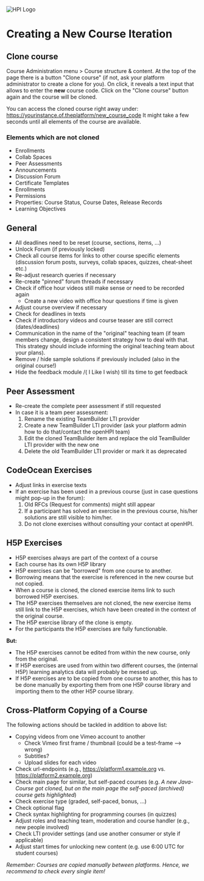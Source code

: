 ![HPI Logo](../img/HPI_Logo.png)

# Creating a New Course Iteration

## Clone course
Course Administration menu > Course structure & content.
At the top of the page there is a button "Clone course" (if not, ask your platform administrator to create a clone for you).
On click, it reveals a text input that allows to enter the **new** course code.
Click on the "Clone course" button again and the course will be cloned.

You can access the cloned course right away under:  
https://yourinstance.of.theplatform/new_course_code
It might take a few seconds until all elements of the course are available.

### Elements which are not cloned
- Enrollments
- Collab Spaces
- Peer Assessments
- Announcements
- Discussion Forum
- Certificate Templates
- Enrollments
- Permissions
- Properties: Course Status, Course Dates, Release Records
- Learning Objectives

## General
- All deadlines need to be reset (course, sections, items, ...)
- Unlock Forum (if previously locked)
- Check all course items for links to other course specific elements (discussion forum posts, surveys, collab spaces, quizzes, cheat-sheet etc.)
- Re-adjust research queries if necessary
- Re-create "pinned" forum threads if necessary
- Check if office hour videos still make sense or need to be recorded again
  - Create a new video with office hour questions if time is given
- Adjust course overview if necessary
- Check for deadlines in texts
- Check if introductory videos and course teaser are still correct (dates/deadlines)
- Communication in the name of the "original" teaching team (if team members change, design a consistent strategy how to deal with that. This strategy should include informing the original teaching team about your plans).
- Remove / hide sample solutions if previously included (also in the original course!)
- Hide the feedback module /( I Like I wish) till its time to get feedback

## Peer Assessment
- Re-create the complete peer assessment if still requested
- In case it is a team peer assessment:
  1. Rename the existing TeamBuilder LTI provider
  2. Create a new TeamBuilder LTI provider (ask your platform admin how to do that/contact the openHPI team)
  3. Edit the cloned TeamBuilder item and replace the old TeamBuilder LTI provider with the new one
  4. Delete the old TeamBuilder LTI provider or mark it as deprecated


## CodeOcean Exercises
- Adjust links in exercise texts
- If an exercise has been used in a previous course (just in case questions might pop-up in the forum):
  1. Old RFCs (Request for comments) might still appear
  2. If a participant has solved an exercise in the previous course, his/her solutions are still visible to him/her.
  3. Do not clone exercises without consulting your contact at openHPI.

## H5P Exercises
- H5P exercises always are part of the context of a course
- Each course has its own H5P library
- H5P exercises can be "borrowed" from one course to another.
- Borrowing means that the exercise is referenced in the new course but not copied.
- When a course is cloned, the cloned exercise items link to such borrowed H5P exercises.
- The H5P exercises themselves are not cloned, the new exercise items still link to the H5P exercises, which have been created in the context of the original course.
- The H5P exercise library of the clone is empty.
- For the participants the H5P exercises are fully functionable.

**But:**

- The H5P exercises cannot be edited from within the new course, only from the original.
- If H5P exercises are used from within two different courses, the (internal H5P) learning analytics data will probably be messed up.
- If H5P exercises are to be copied from one course to another, this has to be done manually by exporting them from one H5P course library and importing them to the other H5P course library.

## Cross-Platform Copying of a Course

The following actions should be tackled in addition to above list:

- Copying videos from one Vimeo account to another
  - Check Vimeo first frame / thumbnail (could be a test-frame --> wrong)
  - Subtitles?
  - Upload slides for each video
- Check url-endpoints (e.g., https://platform1.example.org vs. https://platform2.example.org)
- Check main page for similar, but self-paced courses (e.g. *A new Java-Course got cloned, but on the main page the self-paced (archived) course gets highlighted*)
- Check exercise type (graded, self-paced, bonus, ...)
- Check optional flag
- Check syntax highlighting for programming courses (in quizzes)
- Adjust roles and teaching team, moderation and course handler (e.g., new people involved)
- Check LTI provider settings (and use another consumer or style if applicable)
- Adjust start times for unlocking new content (e.g. use 6:00 UTC for student courses)

*Remember: Courses are copied manually between platforms. Hence, we recommend to check every single item!*
